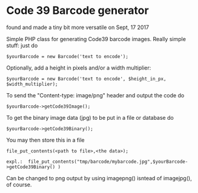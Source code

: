 # Code 39 Barcode generator

found and made a tiny bit more versatile on Sept, 17 2017 

Simple PHP class for generating Code39 barcode images.  Really simple stuff: just do 

	$yourBarcode = new Barcode('text to encode');

Optionally, add a height in pixels and/or a width multiplier:

	$yourBarcode = new Barcode('text to encode', $height_in_px, $width_multiplier);

To send the "Content-type: image/png" header and output the code do 

	$yourBarcode->getCode39Image();

To get the binary image data (jpg)  to be put in a file or database do
	
	$yourBarcode->getCode39Binary();
	
You may then store this in a file

	file_put_contents(<path to file>,<the data>);
	
	expl.:  file_put_contents("tmp/barcode/mybarcode.jpg",$yourBarcode->getCode39Binary() )
	
Can be changed to png output by using imagepng() isntead of imagejpg(), of course.
	
	
